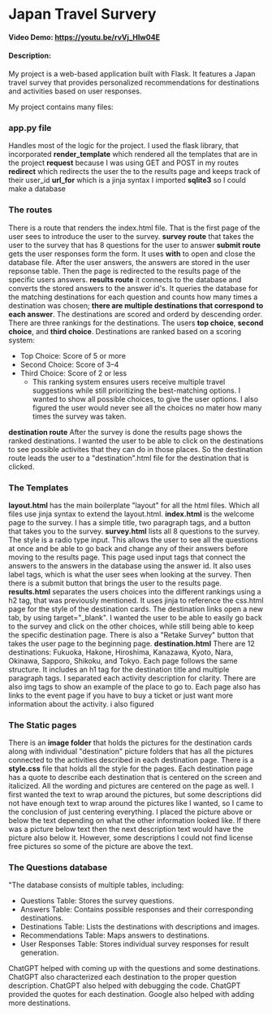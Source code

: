 # Japan Travel Survery

#### Video Demo: <https://youtu.be/rvVj_HIw04E>

#### Description:

My project is a web-based application built with Flask. It features a Japan travel survey that provides personalized recommendations for destinations and activities based on user responses.

My project contains many files:

### app.py file

Handles most of the logic for the project.
I used the flask library, that incorporated
**render_template** which rendered all the templates that are in the project
**request** because I was using GET and POST in my routes
**redirect** which redirects the user the to the results page and keeps track of their user_id
**url_for** which is a jinja syntax
I imported **sqlite3** so I could make a database

### The routes

There is a route that renders the index.html file.
That is the first page of the user sees to introduce the user to the survey.
**survey route** that takes the user to the survey that has 8 questions for the user to answer
**submit route** gets the user responses form the form. It uses **with** to open
and close the database file. After the user answers, the answers are stored in the
user repsonse table. Then the page is redirected to the results page of the specific users answers.
**results route** it connects to the database and converts the stored answers to the answer id's. It queries the database for the matching destinations for each question and counts how many times a destination was chosen; **there are multiple destinations that correspond to each answer**. The destinations are scored and orderd by descending order. There are three rankings for the destinations. The users **top choice**, **second choice**, and **third choice**. 
Destinations are ranked based on a scoring system:
* Top Choice: Score of 5 or more
* Second Choice: Score of 3–4
* Third Choice: Score of 2 or less
  - This ranking system ensures users receive multiple travel suggestions while still prioritizing the best-matching options.
I wanted to show all possible choices, to give the user options. I also figured the user would never see all the choices no mater how many times the survey was taken.


**destination route** After the survey is done the results page shows the ranked destinations. I wanted the user to be able to click on the destinations to see possible activites that they can do in those places. So the destination route leads the user to a "destination".html file for the destination that is clicked.

### The Templates 

**layout.html** has the main boilerplate "layout" for all the html files. Which all files use jinja syntax to extend the layout.html.
**index.html** is the welcome page to the survey. I has a simple title, two paragraph tags, and a button that takes you to the survey.
**survey.html** lists all 8 questions to the survey. The style is a radio type input. This allows the user to see all the questions at once and be able to go back and change any of their answers before moving to the results page. This page used input tags that connect the answers to the answers in the database using the answer id. It also uses label tags, which is what the user sees when looking at the survey. Then there is a submit button that brings the user to the results page.
**results.html** separates the users choices into the different rankings using a h2 tag, that was previously mentioned. It uses jinja to reference the css.html page for the style of the destination cards. The destination links open a new tab, by using target="\_blank". I wanted the user to be able to easily go back to the survey and click on the other choices, while still being able to keep the specific destination page. There is also a "Retake Survey" button that takes the user page to the beginning page.
**destination.html** There are 12 destinations: Fukuoka, Hakone, Hiroshima, Kanazawa, Kyoto, Nara, Okinawa, Sapporo, Shikoku, and Tokyo. Each page follows the same structure. It includes an h1 tag for the destination title and multiple paragraph tags. I separated each activity description for clarity. There are also img tags to show an example of the place to go to. Each page also has links to the event page if you have to buy a ticket or just want more information about the activity. i also figured 

### The Static pages

There is an **image folder** that holds the pictures for the destination cards along with individual "destination" picture folders that has all the pictures connected to the activities described in each destination page.
There is a **style.css** file that holds all the style for the pages. Each destination page has a quote to describe each destination that is centered on the screen and italicized. All the wording and pictures are centered on the page as well. I first wanted the text to wrap around the pictures, but some descriptions did not have enough text to wrap around the pictures like I wanted, so I came to the conclusion of just centering everything. I placed the picture above or below the text depending on what the other information looked like. If there was a picture below text then the next description text would have the picture also below it. However, some descriptions I could not find license free pictures so some of the picture are above the text.

### The Questions database

"The database consists of multiple tables, including:

* Questions Table: Stores the survey questions.
* Answers Table: Contains possible responses and their corresponding destinations.
* Destinations Table: Lists the destinations with descriptions and images.
* Recommendations Table: Maps answers to destinations.
* User Responses Table: Stores individual survey responses for result generation.

ChatGPT helped with coming up with the questions and some destinations. ChatGPT also characterized each destination to the proper question description. ChatGPT also helped with debugging the code. ChatGPT provided the quotes for each destination.
Google also helped with adding more destinations.



